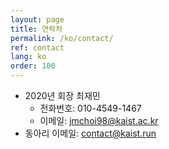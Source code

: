 ```yaml
---
layout: page
title: 연락처
permalink: /ko/contact/
ref: contact
lang: ko
order: 100
---
```


- 2020년 회장 최재민
  - 전화번호: 010-4549-1467
  - 이메일: [jmchoi98@kaist.ac.kr](mailto:jmchoi98@kaist.ac.kr)
- 동아리 이메일: [contact@kaist.run](mailto:contact@kaist.run)

